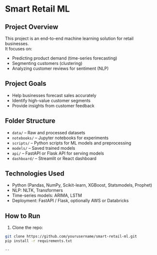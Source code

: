 # Smart Retail ML

## Project Overview
This project is an end-to-end machine learning solution for retail businesses.  
It focuses on:
- Predicting product demand (time-series forecasting)
- Segmenting customers (clustering)
- Analyzing customer reviews for sentiment (NLP)

## Project Goals
- Help businesses forecast sales accurately
- Identify high-value customer segments
- Provide insights from customer feedback

## Folder Structure
- `data/` – Raw and processed datasets
- `notebooks/` – Jupyter notebooks for experiments
- `scripts/` – Python scripts for ML models and preprocessing
- `models/` – Saved trained models
- `api/` – FastAPI or Flask API for serving models
- `dashboard/` – Streamlit or React dashboard

## Technologies Used
- Python (Pandas, NumPy, Scikit-learn, XGBoost, Statsmodels, Prophet)
- NLP: NLTK, Transformers
- Time-series models: ARIMA, LSTM
- Deployment: FastAPI / Flask, optionally AWS or Databricks

## How to Run
1. Clone the repo:
```bash
git clone https://github.com/yourusername/smart-retail-ml.git
pip install -r requirements.txt

--


